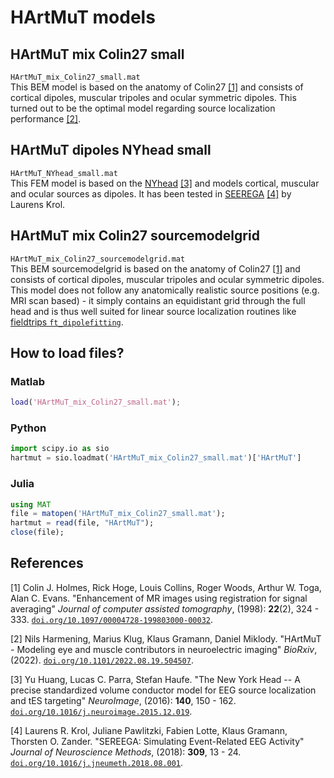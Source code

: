 # HArtMuT models

## HArtMuT mix Colin27 small
`HArtMuT_mix_Colin27_small.mat`<br>
This BEM model is based on the anatomy of Colin27 [[1]](#ref1) and consists of cortical dipoles, muscular tripoles and ocular symmetric dipoles. This turned out to be the optimal model regarding source localization performance [[2]](#ref2).
<br>

## HArtMuT dipoles NYhead small
`HArtMuT_NYhead_small.mat`<br>
This FEM model is based on the [NYhead](https://www.parralab.org/nyhead/) [[3]](#ref3) and models cortical, muscular and ocular sources as dipoles. It has been tested in [SEEREGA](https://github.com/lrkrol/SEREEGA) [[4]](#ref4) by Laurens Krol.
<br>

## HArtMuT mix Colin27 sourcemodelgrid
`HArtMuT_mix_Colin27_sourcemodelgrid.mat`<br>
This BEM sourcemodelgrid is based on the anatomy of Colin27 [[1]](#ref1) and consists of cortical dipoles, muscular tripoles and ocular symmetric dipoles. This model does not follow any anatomically realistic source positions (e.g. MRI scan based) - it simply contains an equidistant grid through the full head and is thus well suited for linear source localization routines like [fieldtrips `ft_dipolefitting`](https://github.com/fieldtrip/fieldtrip/blob/master/ft_dipolefitting.m).
<br>

## How to load files?
### Matlab
```matlab
load('HArtMuT_mix_Colin27_small.mat');
```
### Python
```python
import scipy.io as sio
hartmut = sio.loadmat('HArtMuT_mix_Colin27_small.mat')['HArtMuT']
```
### Julia
```julia
using MAT
file = matopen('HArtMuT_mix_Colin27_small.mat');
hartmut = read(file, "HArtMuT");
close(file);
```


## References
<a id="ref1">[1]</a> Colin J. Holmes, Rick Hoge, Louis Collins, Roger Woods, Arthur W. Toga, Alan C. Evans. "Enhancement of MR images using registration for signal averaging" *Journal of computer assisted tomography*, (1998): **22**(2), 324 - 333. [``doi.org/10.1097/00004728-199803000-00032``](https://doi.org/10.1097/00004728-199803000-00032). <br> 
<!--- \cite{Holmes98} --->
<a id="ref2">[2]</a> Nils Harmening, Marius Klug, Klaus Gramann, Daniel Miklody. "HArtMuT - Modeling eye and muscle contributors in neuroelectric imaging" *BioRxiv*, (2022). [``doi.org/10.1101/2022.08.19.504507``](https://doi.org/10.1101/2022.08.19.504507).<br> 
<!--- \cite{Harmening2022}  --->
<a id="ref3">[3]</a> Yu Huang, Lucas C. Parra, Stefan Haufe. "The New York Head -- A precise standardized volume conductor model for EEG source localization and tES targeting" *NeuroImage*, (2016): **140**, 150 - 162. [``doi.org/10.1016/j.neuroimage.2015.12.019``](https://doi.org/10.1016/j.neuroimage.2015.12.019). <br> 
<!--- \cite{Huang16} --->
<a id="ref4">[4]</a> Laurens R. Krol, Juliane Pawlitzki, Fabien Lotte, Klaus Gramann, Thorsten O. Zander. "SEREEGA: Simulating Event-Related EEG Activity" *Journal of Neuroscience Methods*, (2018): **309**, 13 - 24. [``doi.org/10.1016/j.jneumeth.2018.08.001``](https://doi.org/10.1016/j.jneumeth.2018.08.001). <br> 
<!--- \cite{Krol2018} --->
